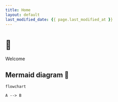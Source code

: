 ```yaml
---
title: Home
layout: default
last_modified_date: {{ page.last_modified_at }}
---
```


# 🚀

Welcome

## Mermaid diagram 🔽
```mermaid
flowchart

A --> B

```
